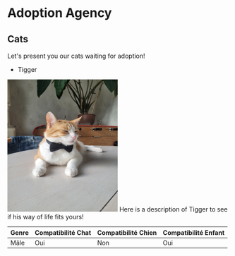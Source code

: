 # Adoption Agency #
## Cats ##
Let's present you our cats waiting for adoption!

- Tigger
 
<img src="./tigrou.jpg" alt="Tigrou" width="250" height="300">  
Here is a description of Tigger to see if his way of life fits yours!


| Genre | Compatibilité Chat | Compatibilité Chien | Compatibilité Enfant |
|-------|--------------------|---------------------|----------------------|
| Mâle  | Oui                | Non                 | Oui                  |








